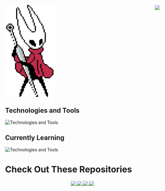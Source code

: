 
<img align="right" src="https://lanyard.cnrad.dev/api/423919681007648768?bg=291B3E&borderRadius=5px&idleMessage=Probably%20chilling...">
<img  height="300px" width="auto" src="hornet.gif" />  

<!--![Profile Viewed](https://hits-app.vercel.app/hits?url=https%3A%2F%2Fgithub.com%2Fcydexx)-->

## Technologies and Tools

<div align="">
  <img src="https://skillicons.dev/icons?i=js,ts,react,next,bots,html,css,scss,tailwind,nodejs,mongodb,express,git,vscode,figma" alt="Technologies and Tools" />
</div>

##  Currently Learning

<div align="">
  <img src="https://skillicons.dev/icons?i=swift,xd,ps,blender" alt="Technologies and Tools" />
</div>

# Check Out These Repositories

<div align="center">
    <a href="https://github.com/cydexx/chatgpt-dnd-character-generator">
        <img align="center" src="https://github-readme-stats.vercel.app/api/pin/?username=cydexx&repo=chatgpt-dnd-character-generator&title_color=8965d6&text_color=8282f5&icon_color=d41ed4&bg_color=291B3E&border_color=19051c" />
    </a>
    <a href="https://github.com/cydexx/satanichia-chat-bot">
        <img align="center" src="https://github-readme-stats.vercel.app/api/pin/?username=cydexx&repo=satanichia-chat-bot&title_color=8965d6&text_color=8282f5&icon_color=d41ed4&bg_color=291B3E&border_color=19051c" />
    </a>
    <a href="https://github.com/cydexx/nft-marketplace-website">
        <img align="center" src="https://github-readme-stats.vercel.app/api/pin/?username=cydexx&repo=nft-marketplace-website&title_color=8965d6&text_color=8282f5&icon_color=d41ed4&bg_color=291B3E&border_color=19051c" />
    </a>
    <a href="https://github.com/cydexx/food-delivery-app">
        <img align="center" src="https://github-readme-stats.vercel.app/api/pin/?username=cydexx&repo=food-delivery-app&title_color=8965d6&text_color=8282f5&icon_color=d41ed4&bg_color=291B3E&border_color=19051c" />
    </a>
</div> 
